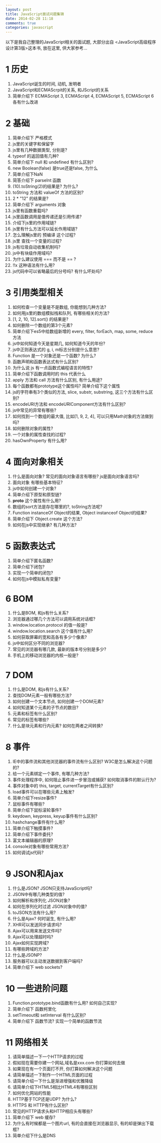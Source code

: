 ```yaml
---
layout: post
title: JavaScript面试问题集锦
date: 2014-02-28 11:18
comments: true
categories: javascript
---
```


以下是我自己整理的JavaScript相关的面试题, 大部分出自 <JavaScript高级程序设计第3版>这本书, 放在这里, 供大家参考...



# 1 历史

1. JavaScript诞生的时间, 动机, 发明者
2. JavaScript和ECMAScrpit的关系, 和JScript的关系
3. 简单介绍下 ECMAScript 3, ECMAScript 4, ECMAScript 5, ECMAScript 6各有什么改进

# 2 基础

1. 简单介绍下 严格模式
2. js里的关键字和保留字
3. js里有几种数据类型, 分别是?
4. typeof 的返回值有几种?
5. 简单介绍下 null 和 undefined 有什么区别?
6. new Boolean(false) 是true还是false, 为什么
7. 简单介绍下NaN
8. 简答介绍下 parseInt 函数
9. (10).toString(2)的结果是? 为什么?
10. toString 方法和 valueOf 方法的区别?
11. 2 * "12" 的结果是?
12. 简单介绍下 arguments 对象
13. js里有函数重载吗?
14. js里函数调用是值传递还是引用传递?
15. 介绍下js里的作用域链?
16. js里有什么方法可以延长作用域链?
17. 怎么理解js里的 预编译 这个过程?
18. js里 查找一个变量的过程?
19. js有垃圾自动收集机制吗?
20. js中有块级作用域吗?
21. 为什么建议使用 === 而不是 == ?
22. !!x 这种语法有什么用?
23. js代码中可以省略最后的分号吗? 有什么坏处吗?

# 3 引用类型相关

1. 如何检查一个变量是不是数组, 你能想到几种方法?
2. 如何用js里的数组模拟栈和队列, 有哪些相关的方法?
3. [1, 2, 10, 12].sort() 的结果是?
4. 如何删除一个数组的第3个元素?
5. 简单介绍下es5中给数组新增的 every, filter, forEach, map, some, reduce 方法
6. js中如何知道今天是星期几, 如何知道今天的年份?
7. js中正则表达式的 g, i, m标志分别是什么意思?
8. Function 是一个对象还是一个函数? 为什么?
9. 函数声明和函数表达式有什么区别?
10. 为什么说 js 有一点函数式编程语言的特性?
11. 简单介绍下函数调用时的 this 代表什么
12. apply 方法和 call 方法有什么区别, 有什么用途?
13. 每个函数都有prototype这个属性吗? 简单介绍下这个属性
14. js的字符串有3个类似的方法, slice, substr, substring, 这三个方法有什么区别?
15. encodeURI方法和 encodeURIComponent方法有什么区别?
16. js中常见的异常有哪些?
17. 如何找到一个数组的最大值, 比如[1, 9, 2, 4], 可以只用Math对象的方法做到吗?
18. 如何删除对象的属性?
19. 一个对象的属性查找的过程?
20. hasOwnProperty 有什么用?

# 4 面向对象相关

1. 什么是面向对象? 常见的面向对象语言有哪些? js是面向对象语言吗?
2. 面向对象 有哪些基本特征?
3. js中如何创建一个对象?
4. 简单介绍下原型和原型链?
5. __proto__ 这个属性有什么用?
6. 数组的sort方法是存在哪里的?, toString方法呢?
7. Function instanceOf Object的结果, Object instanceof Object的结果?
8. 简单介绍下 Object.create 这个方法?
9. 如何在js中实现继承? 有几种方法?

# 5 函数表达式

1. 简单介绍下匿名函数?
2. 简单介绍下闭包?
3. 实现一个简单的闭包?
4. 如何在js中模拟私有变量?

# 6 BOM

1. 什么是BOM, 和js有什么关系?
2. 浏览器通过哪几个方法可以调用系统对话框?
3. window.location.protocol 的值一般是?
4. window.location.search 这个值有什么用?
5. 如何获取屏幕的宽和高各有多少个像素?
6. js中如何区分不同的浏览器?
7. 常见的浏览器有哪几款, 最新的版本号分别是多少?
8. 手机上的移动浏览器的内核一般是?

# 7 DOM

1. 什么是DOM, 和js有什么关系?
2. 查找DOM元素一般有哪些方法?
3. 如何创建一个文本节点, 如何创建一个DOM元素?
4. 如何知道某个元素的子节点的数目?
5. 元素和标签有什么区别?
6. 常见的标签有哪些?
7. 什么是块元素和行内元素? 如何在两者之间转换?

# 8 事件

1. IE中的事件流和其他浏览器的事件流有什么区别? W3C是怎么解决这个问题的?
2. 给一个元素绑定一个事件, 有哪几种方法?
3. 事件处理程序中, 如何阻止事件进一步冒泡或捕获? 如何取消事件的默认行为?
4. 事件对象中的 this, target, currentTarget有什么区别?
5. load事件可以在哪些元素上触发?
6. 简单介绍下resize事件?
7. 鼠标事件有哪些?
8. 简单介绍下鼠标滚轮事件?
9. keydown, keypress, keyup事件有什么区别?
10. hashchange事件有什么用?
11. 简单介绍下触摸事件?
12. 简单介绍下事件委托?
13. 富文本编辑器的原理?
14. console对象有哪些常用方法?
15. 如何调试js代码?

# 9 JSON和Ajax

1. 什么是JSON? JSON只支持JavaScript吗?
2. JSON中有哪几种类型的值?
3. 如何解析和序列化 JSON对象?
4. 如何在序列化时过滤 JSON对象中的值?
5. toJSON方法有什么用?
6. 什么是Ajax? 何时诞生, 有什么用?
7. XHR可以发送同步请求吗?
8. Ajax可以用来发送文件吗?
9. Ajax可以处理超时吗?
10. Ajax如何实现跨域?
11. 有哪些跨域的方法?
12. 什么是JSONP?
13. 服务器可以主动发送数据到客户端吗?
14. 简单介绍下 web sockets?

# 10 一些进阶问题

1. Function.prototype.bind函数有什么用? 如何自己实现?
2. 简单介绍下 函数柯里化
3. setTimeout和 setInterval 有什么区别?
4. 简单介绍下 函数节流? 实现一个简单的函数节流

# 11 网络相关

1. 请简单描述一下一个HTTP请求的过程
2. 假如现在需要你建一个网站,域名是xxx.com 你打算如何去做
3. 如果现在有一个页面打不开, 你打算如何解决这个问题
4. 请简单描述一下制作一个HTML页面的过程
5. 请简单介绍一下什么是渐进增强和优雅降级
6. 请简单介绍下HTML5相比HTML4有哪些区别
7. 如何优化网站的性能
8. HTTP基于TCP还是UDP? 为什么?
9. HTTPS 和 HTTP有什么区别?
10. 常见的HTTP请求头和HTTP相应头有哪些?
11. 简单介绍下 web 缓存?
12. 为什么有时候都是一个图片url, 有的会直接在浏览器显示, 有的却是弹出下载框?
13. 简单介绍下什么是DNS


